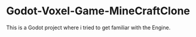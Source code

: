 # Godot-Voxel-Game-MineCraftClone
This is a Godot project where i tried to get familiar with the Engine.
